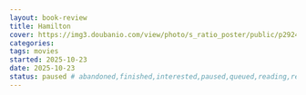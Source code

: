```yaml
---
layout: book-review
title: Hamilton
cover: https://img3.doubanio.com/view/photo/s_ratio_poster/public/p2924038747.webp
categories:
tags: movies
started: 2025-10-23
date: 2025-10-23
status: paused # abandoned,finished,interested,paused,queued,reading,reread
---
```

